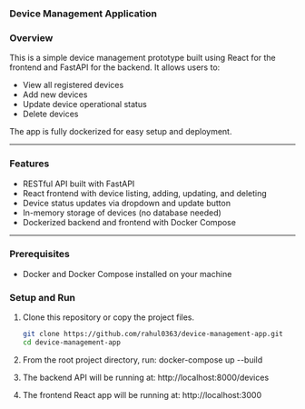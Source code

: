### Device Management Application

### Overview
This is a simple device management prototype built using React for the frontend and FastAPI for the backend. It allows users to:

- View all registered devices
- Add new devices
- Update device operational status
- Delete devices

The app is fully dockerized for easy setup and deployment.

---

### Features

- RESTful API built with FastAPI
- React frontend with device listing, adding, updating, and deleting
- Device status updates via dropdown and update button
- In-memory storage of devices (no database needed)
- Dockerized backend and frontend with Docker Compose

---

### Prerequisites

- Docker and Docker Compose installed on your machine

### Setup and Run

1. Clone this repository or copy the project files.
   ```bash
   git clone https://github.com/rahul0363/device-management-app.git
   cd device-management-app

2. From the root project directory, run:
    docker-compose up --build

3. The backend API will be running at:
    http://localhost:8000/devices

4. The frontend React app will be running at:
    http://localhost:3000


